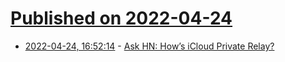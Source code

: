 # [Published on 2022-04-24](index.md)

* [2022-04-24, 16:52:14](https://news.ycombinator.com/item?id=31145807) - [Ask HN: How’s iCloud Private Relay?](https://news.ycombinator.com/item?id=31145807)
